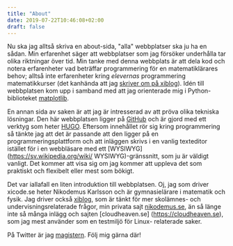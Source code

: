 ```yaml
---
title: "About"
date: 2019-07-22T10:46:08+02:00
draft: false
---
```

Nu ska jag alltså skriva en about-sida, "alla" webbplatser ska ju ha en sådan.
Min erfarenhet säger att webbplatser som jag försöker underhålla tar olika
riktningar över tid. Min tanke med denna webbplats är att dela kod och notera
erfarenheter vad beträffar programmering för en matematiklärares behov; alltså
inte erfarenheter kring *elevernas* programmering matematikkurser (det kanhända
att jag [skriver om på xiblog](https://xiblog.se)). Idén till webbplatsen kom
upp i samband med att jag orienterade mig i Python-biblioteket
[matplotlib](https://matplotlib.org).

En annan sida av saken är att jag är intresserad av att pröva olika tekniska
lösningar. Den här webbplatsen ligger på [GitHub](https://github.com) och är
gjord med ett verktyg som heter [HUGO](https://gohugo.io). Eftersom innehållet
rör sig kring programmering så tänkte jag att det är passande att den ligger
på en programmeringsplattform och att inläggen skrivs i en vanlig texteditor
istället för i en webbläsare med ett [WYSIWYG](https://sv.wikipedia.org/wiki/
WYSIWYG)-gränssnitt, som ju är väldigt vanligt. Det kommer att visa sig om jag
kommer att uppleva det som praktiskt och flexibelt eller mest som bökigt.

Det var iallafall en liten introduktion till webbplatsen. Oj, jag som driver
xicode.se heter Nikodemus Karlsson och är gymnasielärare i matematik och fysik.
Jag driver också [xiblog](https://xiblog.se), som är tänkt för mer skolämnes-
och undervisningsrelaterade frågor, min privata sajt [nikodemus.se](https://nikodemus.se), än så länge inte så många inlägg och sajten [cloudheaven.se]
(https://cloudheaven.se), som jag mest använder som en testmiljö för Linux-
relaterade saker.

På Twitter är jag [magistern](https://twitter.com/magistern).
Följ mig gärna där!
